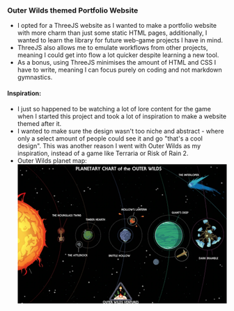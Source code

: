 ### Outer Wilds themed Portfolio Website
- I opted for a ThreeJS website as I wanted to make a portfolio website with more charm than just some static HTML pages, additionally, I wanted to learn the library for future web-game projects I have in mind.
- ThreeJS also allows me to emulate workflows from other projects, meaning I could get into flow a lot quicker despite learning a new tool.
- As a bonus, using ThreeJS minimises the amount of HTML and CSS I have to write, meaning I can focus purely on coding and not markdown gymnastics.

#### Inspiration:
- I just so happened to be watching a lot of lore content for the game when I started this project and took a lot of inspiration to make a website themed after it.
- I wanted to make sure the design wasn't too niche and abstract - where only a select amount of people could see it and go "that's a cool design". This was another reason I went with Outer Wilds as my inspiration, instead of a game like Terraria or Risk of Rain 2.
- Outer Wilds planet map:
![reference_image](/public/assets/outer_wilds_map.png)

